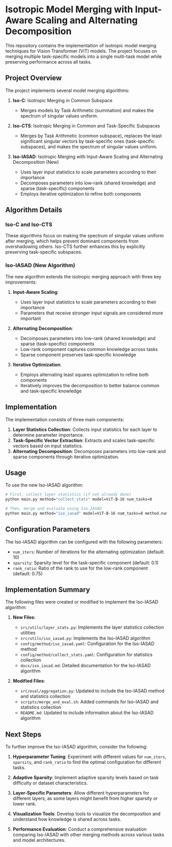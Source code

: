 # Isotropic Model Merging with Input-Aware Scaling and Alternating Decomposition

This repository contains the implementation of isotropic model merging techniques for Vision Transformer (ViT) models. The project focuses on merging multiple task-specific models into a single multi-task model while preserving performance across all tasks.

## Project Overview

The project implements several model merging algorithms:

1. **Iso-C**: Isotropic Merging in Common Subspace
   - Merges models by Task Arithmetic (summation) and makes the spectrum of singular values uniform.

2. **Iso-CTS**: Isotropic Merging in Common and Task-Specific Subspaces
   - Merges by Task Arithmetic (common subspace), replaces the least significant singular vectors by task-specific ones (task-specific subspaces), and makes the spectrum of singular values uniform.

3. **Iso-IASAD**: Isotropic Merging with Input-Aware Scaling and Alternating Decomposition (New)
   - Uses layer input statistics to scale parameters according to their importance
   - Decomposes parameters into low-rank (shared knowledge) and sparse (task-specific) components
   - Employs iterative optimization to refine both components

## Algorithm Details

### Iso-C and Iso-CTS

These algorithms focus on making the spectrum of singular values uniform after merging, which helps prevent dominant components from overshadowing others. Iso-CTS further enhances this by explicitly preserving task-specific subspaces.

### Iso-IASAD (New Algorithm)

The new algorithm extends the isotropic merging approach with three key improvements:

1. **Input-Aware Scaling**:
   - Uses layer input statistics to scale parameters according to their importance
   - Parameters that receive stronger input signals are considered more important

2. **Alternating Decomposition**:
   - Decomposes parameters into low-rank (shared knowledge) and sparse (task-specific) components
   - Low-rank component captures common knowledge across tasks
   - Sparse component preserves task-specific knowledge

3. **Iterative Optimization**:
   - Employs alternating least squares optimization to refine both components
   - Iteratively improves the decomposition to better balance common and task-specific knowledge

## Implementation

The implementation consists of three main components:

1. **Layer Statistics Collection**: Collects input statistics for each layer to determine parameter importance.
2. **Task-Specific Vector Extraction**: Extracts and scales task-specific vectors based on input statistics.
3. **Alternating Decomposition**: Decomposes parameters into low-rank and sparse components through iterative optimization.

## Usage

To use the new Iso-IASAD algorithm:

```bash
# First, collect layer statistics (if not already done)
python main.py method="collect_stats" model=ViT-B-16 num_tasks=8

# Then, merge and evaluate using Iso-IASAD
python main.py method="iso_iasad" model=ViT-B-16 num_tasks=8 method.num_iters=10 method.sparsity=0.1 method.rank_ratio=0.75
```

## Configuration Parameters

The Iso-IASAD algorithm can be configured with the following parameters:

- `num_iters`: Number of iterations for the alternating optimization (default: 10)
- `sparsity`: Sparsity level for the task-specific component (default: 0.1)
- `rank_ratio`: Ratio of the rank to use for the low-rank component (default: 0.75)

## Implementation Summary

The following files were created or modified to implement the Iso-IASAD algorithm:

1. **New Files**:
   - `src/utils/layer_stats.py`: Implements the layer statistics collection utilities
   - `src/utils/iso_iasad.py`: Implements the Iso-IASAD algorithm
   - `config/method/iso_iasad.yaml`: Configuration for the Iso-IASAD method
   - `config/method/collect_stats.yaml`: Configuration for statistics collection
   - `docs/iso_iasad.md`: Detailed documentation for the Iso-IASAD algorithm

2. **Modified Files**:
   - `src/eval/aggregation.py`: Updated to include the Iso-IASAD method and statistics collection
   - `scripts/merge_and_eval.sh`: Added commands for Iso-IASAD and statistics collection
   - `README.md`: Updated to include information about the Iso-IASAD algorithm

## Next Steps

To further improve the Iso-IASAD algorithm, consider the following:

1. **Hyperparameter Tuning**: Experiment with different values for `num_iters`, `sparsity`, and `rank_ratio` to find the optimal configuration for different tasks.

2. **Adaptive Sparsity**: Implement adaptive sparsity levels based on task difficulty or dataset characteristics.

3. **Layer-Specific Parameters**: Allow different hyperparameters for different layers, as some layers might benefit from higher sparsity or lower rank.

4. **Visualization Tools**: Develop tools to visualize the decomposition and understand how knowledge is shared across tasks.

5. **Performance Evaluation**: Conduct a comprehensive evaluation comparing Iso-IASAD with other merging methods across various tasks and model architectures.